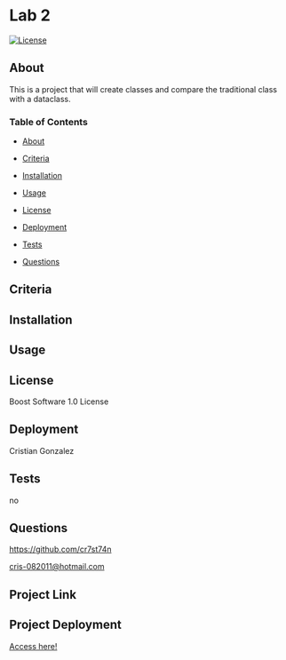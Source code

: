 
# Lab 2

[![License](https://img.shields.io/badge/License-Apache_2.0-yellowgreen.svg)](https://opensource.org/licenses/Apache-2.0)  

## About
This is a project that will create classes and compare the traditional class with a dataclass.

### Table of Contents
 * [About](#About)

 * [Criteria](#Criteria)

 * [Installation](#Installation)

 * [Usage](#Usage)

 * [License](#License)

 * [Deployment](#Deployment)

 * [Tests](#Tests)

 * [Questions](#Questions)



## Criteria


## Installation


## Usage


## License
Boost Software 1.0 License

## Deployment
Cristian Gonzalez

## Tests
no

## Questions
 

https://github.com/cr7st74n

cris-082011@hotmail.com

## Project Link


## Project Deployment
[Access here!]()

